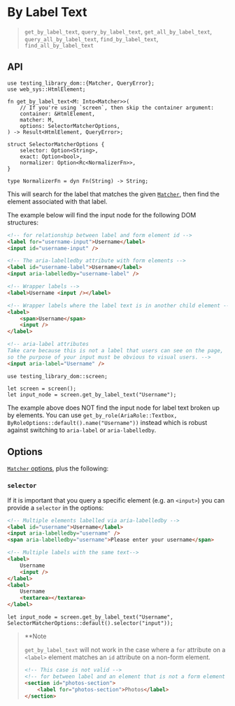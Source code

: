 # By Label Text

> `get_by_label_text`, `query_by_label_text`, `get_all_by_label_text`, `query_all_by_label_text`, `find_by_label_text`, `find_all_by_label_text`

## API

```rust,ignore
use testing_library_dom::{Matcher, QueryError};
use web_sys::HtmlElement;

fn get_by_label_text<M: Into<Matcher>>(
    // If you're using `screen`, then skip the container argument:
    container: &HtmlElement,
    matcher: M,
    options: SelectorMatcherOptions,
) -> Result<HtmlElement, QueryError>;

struct SelectorMatcherOptions {
    selector: Option<String>,
    exact: Option<bool>,
    normalizer: Option<Rc<NormalizerFn>>,
}

type NormalizerFn = dyn Fn(String) -> String;
```

This will search for the label that matches the given [`Matcher`](./about-queries.md#matcher), then find the element associated with that label.

The example below will find the input node for the following DOM structures:

```html
<!-- for relationship between label and form element id -->
<label for="username-input">Username</label>
<input id="username-input" />

<!-- The aria-labelledby attribute with form elements -->
<label id="username-label">Username</label>
<input aria-labelledby="username-label" />

<!-- Wrapper labels -->
<label>Username <input /></label>

<!-- Wrapper labels where the label text is in another child element -->
<label>
    <span>Username</span>
    <input />
</label>

<!-- aria-label attributes
Take care because this is not a label that users can see on the page,
so the purpose of your input must be obvious to visual users. -->
<input aria-label="Username" />
```

<!-- TODO: Tabs with framework examples -->

```rust,ignore
use testing_library_dom::screen;

let screen = screen();
let input_node = screen.get_by_label_text("Username");
```

The example above does NOT find the input node for label text broken up by elements. You can use `get_by_role(AriaRole::Textbox, ByRoleOptions::default().name("Username"))` instead which is robust against switching to `aria-label` or `aria-labelledby`.

## Options

[`Matcher` options](./about-queries.md#precision), plus the following:

### `selector`

If it is important that you query a specific element (e.g. an `<input>`) you can provide a `selector` in the options:

```html
<!-- Multiple elements labelled via aria-labelledby -->
<label id="username">Username</label>
<input aria-labelledby="username" />
<span aria-labelledby="username">Please enter your username</span>

<!-- Multiple labels with the same text-->
<label>
    Username
    <input />
</label>
<label>
    Username
    <textarea></textarea>
</label>
```

```rust,ignore
let input_node = screen.get_by_label_text("Username", SelectorMatcherOptions::default().selector("input"));
```

> \*\*Note
>
> `get_by_label_text` will not work in the case where a `for` attribute on a `<label>` element matches an `id` attribute on a non-form element.
>
> ```html
> <!-- This case is not valid -->
> <!-- for between label and an element that is not a form element -->
> <section id="photos-section">
>     <label for="photos-section">Photos</label>
> </section>
> ```
